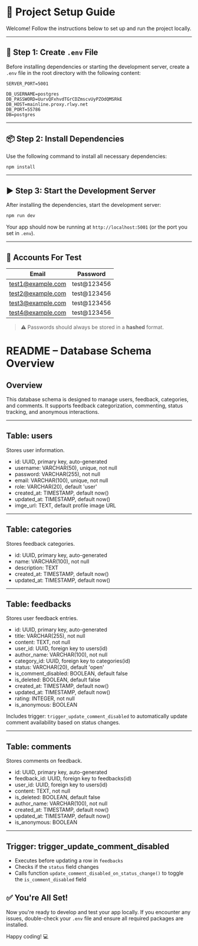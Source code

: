 # 🚀 Project Setup Guide

Welcome! Follow the instructions below to set up and run the project locally.

---

## 📄 Step 1: Create `.env` File

Before installing dependencies or starting the development server, create a `.env` file in the root directory with the following content:

```env
SERVER_PORT=5001

DB_USERNAME=postgres
DB_PASSWORD=UurvQFxhvdTGrCDZmscvUyPZOdQMSRkE
DB_HOST=mainline.proxy.rlwy.net
DB_PORT=55786
DB=postgres
```

---

## 📦 Step 2: Install Dependencies

Use the following command to install all necessary dependencies:

```bash
npm install
```

---

## ▶️ Step 3: Start the Development Server

After installing the dependencies, start the development server:

```bash
npm run dev
```

Your app should now be running at `http://localhost:5001` (or the port you set in `.env`).

---

## 🧾 Accounts For Test

| Email             | Password   |
| ----------------- | ---------- |
| test1@example.com | test@123456 |
| test2@example.com | test@123456 |
| test3@example.com | test@123456 |
| test4@example.com | test@123456 |

> ⚠️ Passwords should always be stored in a **hashed** format.

# README – Database Schema Overview

## Overview

This database schema is designed to manage users, feedback, categories, and comments. It supports feedback categorization, commenting, status tracking, and anonymous interactions.

---

## Table: users

Stores user information.

- id: UUID, primary key, auto-generated
- username: VARCHAR(50), unique, not null
- password: VARCHAR(255), not null
- email: VARCHAR(100), unique, not null
- role: VARCHAR(20), default 'user'
- created_at: TIMESTAMP, default now()
- updated_at: TIMESTAMP, default now()
- imge_url: TEXT, default profile image URL

---

## Table: categories

Stores feedback categories.

- id: UUID, primary key, auto-generated
- name: VARCHAR(100), not null
- description: TEXT
- created_at: TIMESTAMP, default now()
- updated_at: TIMESTAMP, default now()

---

## Table: feedbacks

Stores user feedback entries.

- id: UUID, primary key, auto-generated
- title: VARCHAR(255), not null
- content: TEXT, not null
- user_id: UUID, foreign key to users(id)
- author_name: VARCHAR(100), not null
- category_id: UUID, foreign key to categories(id)
- status: VARCHAR(20), default 'open'
- is_comment_disabled: BOOLEAN, default false
- is_deleted: BOOLEAN, default false
- created_at: TIMESTAMP, default now()
- updated_at: TIMESTAMP, default now()
- rating: INTEGER, not null
- is_anonymous: BOOLEAN

Includes trigger: `trigger_update_comment_disabled` to automatically update comment availability based on status changes.

---

## Table: comments

Stores comments on feedback.

- id: UUID, primary key, auto-generated
- feedback_id: UUID, foreign key to feedbacks(id)
- user_id: UUID, foreign key to users(id)
- content: TEXT, not null
- is_deleted: BOOLEAN, default false
- author_name: VARCHAR(100), not null
- created_at: TIMESTAMP, default now()
- updated_at: TIMESTAMP, default now()
- is_anonymous: BOOLEAN

---

## Trigger: trigger_update_comment_disabled

- Executes before updating a row in `feedbacks`
- Checks if the `status` field changes
- Calls function `update_comment_disabled_on_status_change()` to toggle the `is_comment_disabled` field

## ✅ You're All Set!

Now you're ready to develop and test your app locally. If you encounter any issues, double-check your `.env` file and ensure all required packages are installed.

Happy coding! 💻
